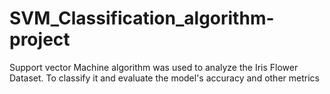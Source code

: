 # SVM_Classification_algorithm-project

Support vector Machine algorithm was used to analyze the Iris Flower Dataset.
To classify it and evaluate the model's accuracy and other metrics
